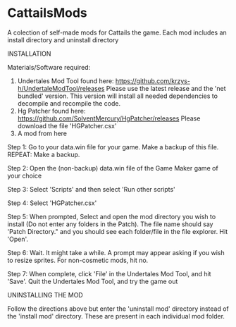 # CattailsMods
A colection of self-made mods for Cattails the game. Each mod includes an install directory and uninstall directory

INSTALLATION 

Materials/Software required: 
1. Undertales Mod Tool found here: https://github.com/krzys-h/UndertaleModTool/releases Please use the latest release and the 'net bundled' version. This version will install all needed dependencies to decompile and recompile the code. 
2. Hg Patcher found here: https://github.com/SolventMercury/HgPatcher/releases Please download the file 'HGPatcher.csx'
3. A mod from here


Step 1: Go to your data.win file for your game. Make a backup of this file. REPEAT: Make a backup. 

Step 2: Open the (non-backup) data.win file of the Game Maker game of your choice

Step 3: Select 'Scripts' and then select 'Run other scripts'

Step 4: Select 'HGPatcher.csx'

Step 5: When prompted, Select and open the mod directory you wish to install (Do not enter any folders in the Patch). The file name should say 'Patch Directory." and you should see each folder/file in the file explorer. Hit 'Open'. 

Step 6: Wait. It might take a while. A prompt may appear asking if you wish to resize sprites. For non-cosmetic mods, hit no. 

Step 7: When complete, click 'File' in the Undertales Mod Tool, and hit 'Save'. Quit the Undertales Mod Tool, and try the game out

UNINSTALLING THE MOD

Follow the directions above but enter the 'uninstall mod' directory instead of the 'install mod' directory. These are present in each individual mod folder.
